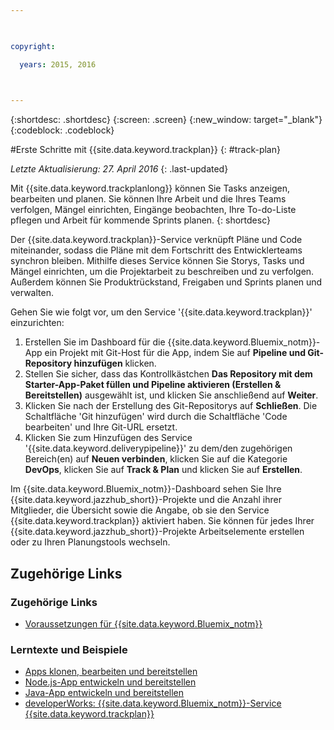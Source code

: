 ```yaml
---

 

copyright:

  years: 2015, 2016

 

---
```


{:shortdesc: .shortdesc}
{:screen: .screen}
{:new_window: target="_blank"}
{:codeblock: .codeblock}

#Erste Schritte mit {{site.data.keyword.trackplan}} {: #track-plan}  

*Letzte Aktualisierung: 27. April 2016*
{: .last-updated}

Mit {{site.data.keyword.trackplanlong}} können Sie Tasks anzeigen, bearbeiten und planen. Sie können Ihre Arbeit und die Ihres Teams verfolgen, Mängel einrichten, Eingänge beobachten, Ihre To-do-Liste pflegen und Arbeit für kommende Sprints planen.
{: shortdesc}

Der {{site.data.keyword.trackplan}}-Service verknüpft Pläne und Code miteinander, sodass die Pläne mit dem Fortschritt des Entwicklerteams synchron bleiben. Mithilfe dieses Service können Sie Storys, Tasks und Mängel einrichten, um die Projektarbeit zu beschreiben und zu verfolgen. Außerdem können Sie Produktrückstand, Freigaben und Sprints planen und verwalten.

Gehen Sie wie folgt vor, um den Service '{{site.data.keyword.trackplan}}' einzurichten:    

1. Erstellen Sie im Dashboard für die {{site.data.keyword.Bluemix_notm}}-App ein Projekt mit Git-Host für die App, indem Sie auf **Pipeline und Git-Repository hinzufügen** klicken. 
1. Stellen Sie sicher, dass das Kontrollkästchen **Das Repository mit dem  Starter-App-Paket füllen und Pipeline aktivieren (Erstellen & Bereitstellen)** ausgewählt ist, und klicken Sie anschließend auf **Weiter**.   
1. Klicken Sie nach der Erstellung des Git-Repositorys auf **Schließen**. Die Schaltfläche 'Git hinzufügen' wird durch die Schaltfläche 'Code bearbeiten' und Ihre Git-URL ersetzt.  
1. Klicken Sie zum Hinzufügen des Service '{{site.data.keyword.deliverypipeline}}' zu dem/den zugehörigen Bereich(en) auf **Neuen verbinden**, klicken Sie auf die Kategorie **DevOps**, klicken Sie auf **Track & Plan** und klicken Sie auf **Erstellen**.
   
Im {{site.data.keyword.Bluemix_notm}}-Dashboard sehen Sie Ihre {{site.data.keyword.jazzhub_short}}-Projekte und die Anzahl ihrer Mitglieder, die Übersicht sowie die Angabe, ob sie den Service {{site.data.keyword.trackplan}} aktiviert haben. Sie können für jedes Ihrer {{site.data.keyword.jazzhub_short}}-Projekte Arbeitselemente erstellen oder zu Ihren Planungstools wechseln. 

<article class="topic reference nested1" aria-labelledby="d68e338" lang="de-de" id="rellinks">
<h2 class="topictitle2" id="d68e338">Zugehörige Links</h2>
<aside>
<div class="linklist" id="general"><h3 class="linklistlabel">Zugehörige Links</h3>
<ul>
<li><img src="./sout.gif" alt=""><a href="https://developer.ibm.com/bluemix/support/#prereqs" rel="external" title="(Wird auf einer neuen Registerkarte oder in einem neuen Fenster geöffnet)">Voraussetzungen für {{site.data.keyword.Bluemix_notm}}</a></li>
</ul>
</div>

<div class="linklist" id="samples">
<h3 class="linklistlabel">Lerntexte und Beispiele</h3>
<ul>
<li><img src="./sout.gif" alt=""><a href="https://hub.jazz.net/tutorials/devopsweb/" rel="external" title="(Wird auf einer neuen Registerkarte oder in einem neuen Fenster geöffnet)">Apps klonen, bearbeiten und bereitstellen</a></li>
<li><img src="./sout.gif" alt=""><a href="https://hub.jazz.net/tutorials/jazzeditor" rel="external" title="(Wird auf einer neuen Registerkarte oder in einem neuen Fenster geöffnet)">Node.js-App entwickeln und bereitstellen</a></li>
<li><img src="./sout.gif" alt=""><a href="https://hub.jazz.net/tutorials/jazzeditorjava" rel="external" title="(Wird auf einer neuen Registerkarte oder in einem neuen Fenster geöffnet)">Java-App entwickeln und bereitstellen</a></li>
<li><img src="./sout.gif" alt=""><a href="http://www.ibm.com/developerworks/topics/track%20and%20plan%20service" rel="external" title="(Wird auf einer neuen Registerkarte oder in einem neuen Fenster geöffnet)">developerWorks: {{site.data.keyword.Bluemix_notm}}-Service {{site.data.keyword.trackplan}}</a></li>
</ul>
</div>
</aside>
</article>
